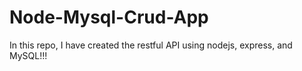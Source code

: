 # Node-Mysql-Crud-App
In this repo, I have created the restful API using nodejs, express, and MySQL!!!

